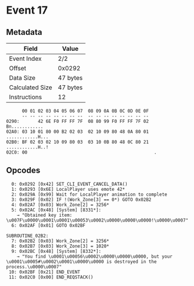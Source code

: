 # Event 17

## Metadata

| Field           | Value    |
|-----------------|----------|
| Event Index     | 2/2      |
| Offset          | 0x0292   |
| Data Size       | 47 bytes |
| Calculated Size | 47 bytes |
| Instructions    | 12       |

```
      00 01 02 03 04 05 06 07  08 09 0A 0B 0C 0D 0E 0F
      -- -- -- -- -- -- -- --  -- -- -- -- -- -- -- --
0290:       42 6E F0 FF FF 7F  08 80 99 F0 FF FF 7F 02    Bn............
02A0: 03 10 01 80 00 B2 02 03  02 10 09 80 48 0A 80 01  ............H...
02B0: BF 02 03 02 10 09 80 03  03 10 0B 80 48 0C 80 21  ............H..!
02C0: 00                                                .               
```

## Opcodes

```
  0: 0x0292 [0x42] SET_CLI_EVENT_CANCEL_DATA()
  1: 0x0293 [0x6E] LocalPlayer uses emote 42*
  2: 0x029A [0x99] Wait for LocalPlayer animation to complete
  3: 0x029F [0x02] IF !(Work_Zone[3] == 0*) GOTO 0x02B2
  4: 0x02A7 [0x03] Work_Zone[2] = 3256*
  5: 0x02AC [0x48] [System] [8331*]:
    → "Obtained key item: \u007F\u0000\u0001\u0001\u00053\u0002\u0000\u0000\u0000!\u0000\u0007"
  6: 0x02AF [0x01] GOTO 0x02BF

SUBROUTINE_02B2:
  7: 0x02B2 [0x03] Work_Zone[2] = 3256*
  8: 0x02B7 [0x03] Work_Zone[3] = 1020*
  9: 0x02BC [0x48] [System] [8332*]:
    → "You find \u0001\u00056\u0002\u0000\u0000\u0000, but your \u0001\u0005#\u0002\u0001\u0000\u0000 is destroyed in the process.\u0000\u0007"
 10: 0x02BF [0x21] END_EVENT
 11: 0x02C0 [0x00] END_REQSTACK()
```
